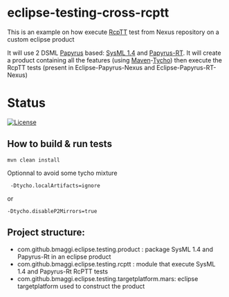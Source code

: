 # eclipse-testing-cross-rcptt
This is an example on how execute [RcpTT][2] test from Nexus repository on a custom eclipse product

It will use 2 DSML [Papyrus][1] based: [SysML 1.4][3] and [Papyrus-RT][4].
It will create a product containing all the features (using [Maven][5]-[Tycho][6]) 
then execute the RcpTT tests (present in Eclipse-Papyrus-Nexus and Eclipse-Papyrus-RT-Nexus)

# Status
[![License](https://img.shields.io/badge/license-EPL-blue.svg)](https://www.eclipse.org/legal/epl-v10.html)

## How to build & run tests
```
mvn clean install
```

Optionnal to avoid some tycho mixture
```
 -Dtycho.localArtifacts=ignore 
```
or
```
-Dtycho.disableP2Mirrors=true
```
## Project structure:
 - com.github.bmaggi.eclipse.testing.product : package SysML 1.4 and Papyrus-Rt in an eclipse product
 - com.github.bmaggi.eclipse.testing.rcptt : module that execute SysML 1.4 and Papyrus-Rt RcPTT tests  
 - com.github.bmaggi.eclipse.testing.targetplatform.mars: eclipse targetplatform used to construct the product
 
[1]: https://eclipse.org/papyrus/
[2]: https://eclipse.org/rcptt/
[3]: https://git.eclipse.org/c/papyrus/org.eclipse.papyrus-sysml.git/
[4]: https://www.eclipse.org/papyrus-rt/
[5]: https://maven.apache.org/
[6]: https://eclipse.org/tycho/
